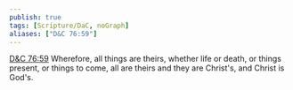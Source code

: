 ```yaml
---
publish: true
tags: [Scripture/DaC, noGraph]
aliases: ["D&C 76:59"]
---
```

[D&C 76:59](https://churchofjesuschrist.org/study/scriptures/dc-testament/dc/76?lang=eng&id=p59#p59) Wherefore, all things are theirs, whether life or death, or things present, or things to come, all are theirs and they are Christ's, and Christ is God's.
